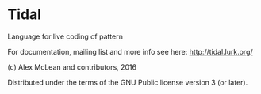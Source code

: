 Tidal
=====

Language for live coding of pattern

For documentation, mailing list and more info see here:
  http://tidal.lurk.org/

(c) Alex McLean and contributors, 2016

Distributed under the terms of the GNU Public license version 3 (or
later).

